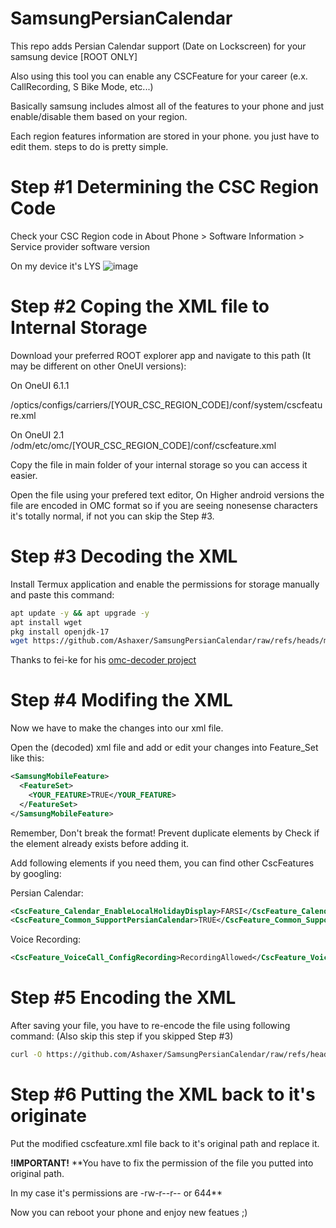 # SamsungPersianCalendar
This repo adds Persian Calendar support (Date on Lockscreen) for your samsung device [ROOT ONLY]

Also using this tool you can enable any CSCFeature for your career (e.x. CallRecording, S Bike Mode, etc...)


Basically samsung includes almost all of the features to your phone and just enable/disable them based on your region.

Each region features information are stored in your phone. you just have to edit them. steps to do is pretty simple.

# Step #1 Determining the CSC Region Code
Check your CSC Region code in About Phone > Software Information > Service provider software version

On my device it's LYS ![image](https://github.com/user-attachments/assets/bfc791ed-1d2f-4669-9b90-2c6a468c452f)


# Step #2 Coping the XML file to Internal Storage
Download your preferred ROOT explorer app and navigate to this path (It may be different on other OneUI versions):

On OneUI 6.1.1

/optics/configs/carriers/[YOUR_CSC_REGION_CODE]/conf/system/cscfeature.xml

On OneUI 2.1
/odm/etc/omc/[YOUR_CSC_REGION_CODE]/conf/cscfeature.xml

Copy the file in main folder of your internal storage so you can access it easier.

Open the file using your prefered text editor, On Higher android versions the file are encoded in OMC format so if you are seeing nonesense characters it's totally normal, if not you can skip the Step #3.

# Step #3 Decoding the XML
Install Termux application and enable the permissions for storage manually and paste this command:
```bash
apt update -y && apt upgrade -y
apt install wget
pkg install openjdk-17
wget https://github.com/Ashaxer/SamsungPersianCalendar/raw/refs/heads/main/decode.sh && bash decode.sh
```
Thanks to fei-ke for his [omc-decoder project](https://github.com/fei-ke/OmcTextDecoder)

# Step #4 Modifing the XML
Now we have to make the changes into our xml file.

Open the (decoded) xml file and add or edit your changes into Feature_Set like this:
```xml
<SamsungMobileFeature>
  <FeatureSet>
    <YOUR_FEATURE>TRUE</YOUR_FEATURE>
  </FeatureSet>
</SamsungMobileFeature>
```
Remember, Don't break the format! Prevent duplicate elements by Check if the element already exists before adding it.

Add following elements if you need them, you can find other CscFeatures by googling:

Persian Calendar:
```xml
<CscFeature_Calendar_EnableLocalHolidayDisplay>FARSI</CscFeature_Calendar_EnableLocalHolidayDisplay>
<CscFeature_Common_SupportPersianCalendar>TRUE</CscFeature_Common_SupportPersianCalendar>
```
Voice Recording:
```xml
<CscFeature_VoiceCall_ConfigRecording>RecordingAllowed</CscFeature_VoiceCall_ConfigRecording>
```

# Step #5 Encoding the XML
After saving your file, you have to re-encode the file using following command: (Also skip this step if you skipped Step #3)
```bash
curl -O https://github.com/Ashaxer/SamsungPersianCalendar/raw/refs/heads/main/decode.sh && bash encode.sh
```

# Step #6 Putting the XML back to it's originate
Put the modified cscfeature.xml file back to it's original path and replace it.

**!IMPORTANT!**
**You have to fix the permission of the file you putted into original path.

In my case it's permissions are -rw-r--r-- or 644**

Now you can reboot your phone and enjoy new featues ;)
